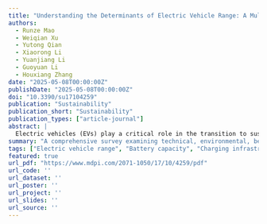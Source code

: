 ```yaml
---
title: "Understanding the Determinants of Electric Vehicle Range: A Multi-Dimensional Survey"
authors:
  - Runze Mao
  - Weiqian Xu
  - Yutong Qian
  - Xiaorong Li
  - Yuanjiang Li
  - Guoyuan Li
  - Houxiang Zhang
date: "2025-05-08T00:00:00Z"
publishDate: "2025-05-08T00:00:00Z"
doi: "10.3390/su17104259"
publication: "Sustainability"
publication_short: "Sustainability"
publication_types: ["article-journal"]
abstract: |
  Electric vehicles (EVs) play a critical role in the transition to sustainable transportation. Despite significant advancements, EVs continue to face challenges related to limited range, high costs, and insufficient charging infrastructure. This multi-dimensional survey systematically categorizes factors influencing EV range across technical (e.g., battery capacity, vehicle weight, aerodynamics), environmental (e.g., temperature, terrain), user-related (e.g., driving patterns), economic (e.g., battery costs, electricity prices), policy (e.g., incentives, regulations), and cultural dimensions. The findings highlight key determinants and their interactions, offering a holistic framework to guide future research, technological development, and policy formulation aimed at enhancing EV performance and adoption.
summary: "A comprehensive survey examining technical, environmental, behavioral, economic, policy, and cultural determinants of electric vehicle range."
tags: ["Electric vehicle range", "Battery capacity", "Charging infrastructure", "Energy efficiency", "User behavior", "Policy", "Sustainability"]
featured: true
url_pdf: "https://www.mdpi.com/2071-1050/17/10/4259/pdf"
url_code: ''
url_dataset: ''
url_poster: ''
url_project: ''
url_slides: ''
url_source: ''
---
```

